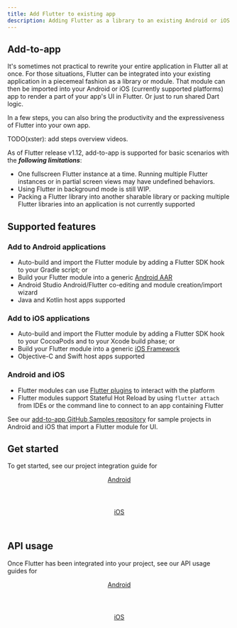 ```yaml
---
title: Add Flutter to existing app
description: Adding Flutter as a library to an existing Android or iOS app.
---
```


## Add-to-app

It's sometimes not practical to rewrite your entire application in Flutter all
at once. For those situations, Flutter can be integrated into your existing
application in a piecemeal fashion as a library or module. That module can then
be imported into your Android or iOS (currently supported platforms) app to
render a part of your app's UI in Flutter. Or just to run shared Dart logic.

In a few steps, you can also bring the productivity and the expressiveness of
Flutter into your own app.

TODO(xster): add steps overview videos.

As of Flutter release v1.12, add-to-app is supported for basic scenarios with
the _**following limitations**_:

- One fullscreen Flutter instance at a time. Running multiple Flutter instances
or in partial screen views may have undefined behaviors.
- Using Flutter in background mode is still WIP.
- Packing a Flutter library into another sharable library or packing multiple
Flutter libraries into an application is not currently supported

## Supported features

### Add to Android applications

- Auto-build and import the Flutter module by adding a Flutter SDK hook to
  your Gradle script; or
- Build your Flutter module into a generic [Android AAR](https://developer.android.com/studio/projects/android-library)
- Android Studio Android/Flutter co-editing and module creation/import wizard
- Java and Kotlin host apps supported

### Add to iOS applications
- Auto-build and import the Flutter module by adding a Flutter SDK hook to
 your CocoaPods and to your Xcode build phase; or
- Build your Flutter module into a generic [iOS Framework](https://developer.apple.com/library/archive/documentation/MacOSX/Conceptual/BPFrameworks/Concepts/WhatAreFrameworks.html)
- Objective-C and Swift host apps supported

### Android and iOS
- Flutter modules can use [Flutter plugins](https://pub.dev/flutter) to interact
  with the platform
- Flutter modules support Stateful Hot Reload by using `flutter attach` from
  IDEs or the command line to connect to an app containing Flutter

See our [add-to-app GitHub Samples repository](https://github.com/flutter/samples/tree/master/experimental/add_to_app)
for sample projects in Android and iOS that import a Flutter module for UI.

## Get started

To get started, see our project integration guide for

<div class="card-deck mb-8">
  <a class="card" href="/docs/development/add-to-app/android/project-setup">
    <div class="card-body">
      <header class="card-title text-center m-0">
        Android
      </header>
    </div>
  </a>
  <a class="card" href="/docs/development/add-to-app/ios/project-setup">
    <div class="card-body">
      <header class="card-title text-center m-0">
        iOS
      </header>
    </div>
  </a>
</div>

## API usage

Once Flutter has been integrated into your project, see our API usage guides for

<div class="card-deck mb-8">
  <a class="card" href="/docs/development/add-to-app/android/add-flutter-screen">
    <div class="card-body">
      <header class="card-title text-center m-0">
        Android
      </header>
    </div>
  </a>
  <a class="card" href="/docs/development/add-to-app/ios/add-flutter-screen">
    <div class="card-body">
      <header class="card-title text-center m-0">
        iOS
      </header>
    </div>
  </a>
</div>
